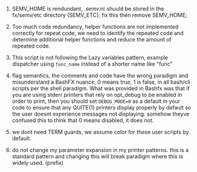 

1. SEMV_HOME is rendundant, .semv.rc shuuld be stored in the fx/semv/etc directory (SEMV_ETC); fix this then remove SEMV_HOME; 

2. Too much code redundancy, helper functions are not implemented correctly for repeat code, we need to identify 
the repeated code and determine additional helper functions and reduce the amount of repeated code.

3. This script is not following the Lazy variables pattern, example dispatcher using `func_name` instead of a shorter name like "func"

4. flag semantics, the comments and code have the wrong paradigm and misunderstand a BashFX nuance, 0 means true, 1 is false, in all bash/cli scripts per the shell paradigm. What was provided in Bashfx was that if you are using stderr printers that rely on opt_debug to be enabled in order to print, then you should set `DEBUG_MODE=0` as a default in your code to ensure that any QUITE(1) printers display properly by default so the user doesnt experience messages not displaying.  somehow theyve confused this to think that 0 means disabled, it does not.

5. we dont need TERM guards, we assume color for these user scripts by default.

6. do not change my parameter expansion in my printer patterns. this is a standard pattern and changing this will break paradigm where this is widely used. (prefix)
